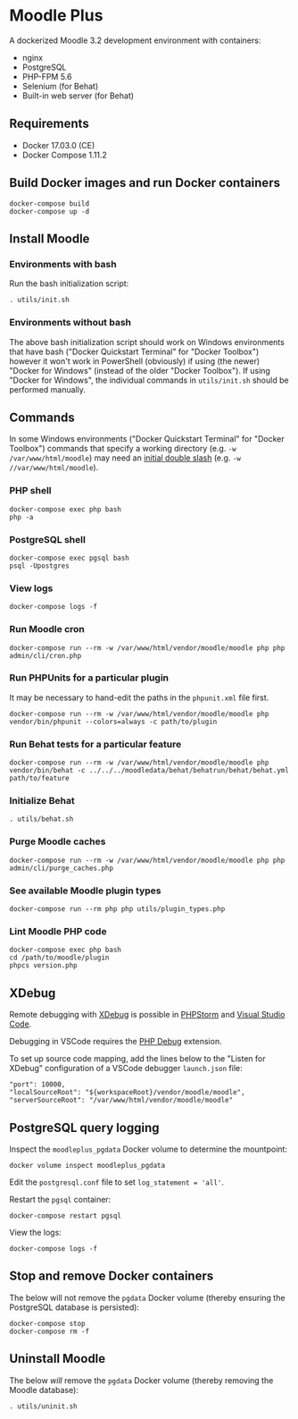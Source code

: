 # Moodle Plus

A dockerized Moodle 3.2 development environment with containers:

* nginx
* PostgreSQL
* PHP-FPM 5.6
* Selenium (for Behat)
* Built-in web server (for Behat)

## Requirements

* Docker 17.03.0 (CE)
* Docker Compose 1.11.2

## Build Docker images and run Docker containers

```
docker-compose build
docker-compose up -d
```

## Install Moodle

### Environments with bash

Run the bash initialization script:

```
. utils/init.sh
```

### Environments without bash

The above bash initialization script should work on Windows environments that have bash ("Docker Quickstart Terminal" for "Docker Toolbox") however it won't work in PowerShell (obviously) if using (the newer) "Docker for Windows" (instead of the older "Docker Toolbox"). If using "Docker for Windows", the individual commands in `utils/init.sh` should be performed manually.

## Commands

In some Windows environments ("Docker Quickstart Terminal" for "Docker Toolbox") commands that specify a working directory (e.g. `-w /var/www/html/moodle`) may need an [initial double slash](http://stackoverflow.com/questions/16344985/how-do-i-pass-an-absolute-path-to-the-adb-command-via-git-bash-for-windows) (e.g. `-w //var/www/html/moodle`).

### PHP shell

```
docker-compose exec php bash
php -a
```

### PostgreSQL shell

```
docker-compose exec pgsql bash
psql -Upostgres
```

### View logs

```
docker-compose logs -f
```

### Run Moodle cron

```
docker-compose run --rm -w /var/www/html/vendor/moodle/moodle php php admin/cli/cron.php
```

### Run PHPUnits for a particular plugin

It may be necessary to hand-edit the paths in the `phpunit.xml` file first.

```
docker-compose run --rm -w /var/www/html/vendor/moodle/moodle php vendor/bin/phpunit --colors=always -c path/to/plugin
```

### Run Behat tests for a particular feature

```
docker-compose run --rm -w /var/www/html/vendor/moodle/moodle php vendor/bin/behat -c ../../../moodledata/behat/behatrun/behat/behat.yml path/to/feature
```

### Initialize Behat

```
. utils/behat.sh
```

### Purge Moodle caches

```
docker-compose run --rm -w /var/www/html/vendor/moodle/moodle php php admin/cli/purge_caches.php
```

### See available Moodle plugin types

```
docker-compose run --rm php php utils/plugin_types.php
```

### Lint Moodle PHP code

```
docker-compose exec php bash
cd /path/to/moodle/plugin
phpcs version.php
```

## XDebug

Remote debugging with [XDebug](https://xdebug.org/) is possible in [PHPStorm](https://www.jetbrains.com/phpstorm/) and [Visual Studio Code](https://code.visualstudio.com/Docs/languages/php).

Debugging in VSCode requires the [PHP Debug](https://marketplace.visualstudio.com/items?itemName=felixfbecker.php-debug) extension.

To set up source code mapping, add the lines below to the "Listen for XDebug" configuration of a VSCode debugger `launch.json` file:

```
"port": 10000,
"localSourceRoot": "${workspaceRoot}/vendor/moodle/moodle",
"serverSourceRoot": "/var/www/html/vendor/moodle/moodle"
```

## PostgreSQL query logging

Inspect the `moodleplus_pgdata` Docker volume to determine the mountpoint:

```
docker volume inspect moodleplus_pgdata
```

Edit the `postgresql.conf` file to set `log_statement = 'all'`.

Restart the `pgsql` container:

```
docker-compose restart pgsql
```

View the logs:

```
docker-compose logs -f
```

## Stop and remove Docker containers

The below will not remove the `pgdata` Docker volume (thereby ensuring the PostgreSQL database is persisted):

```
docker-compose stop
docker-compose rm -f
```

## Uninstall Moodle

The below *will* remove the `pgdata` Docker volume (thereby removing the Moodle database):

```
. utils/uninit.sh
```
